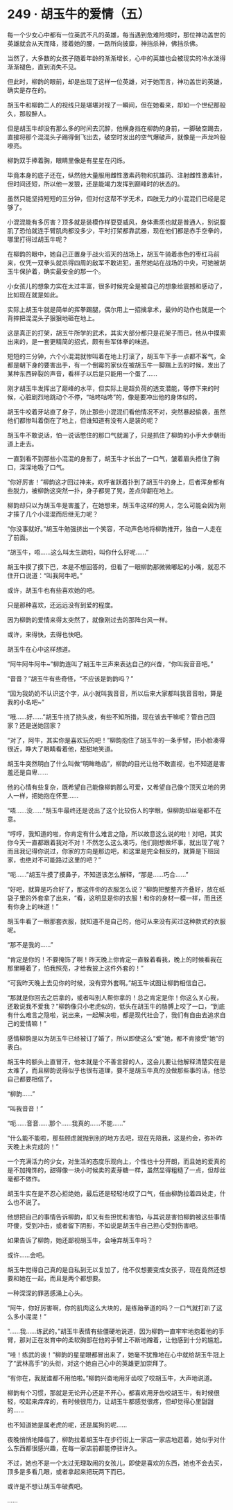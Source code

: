 # 249 · 胡玉牛的爱情（五）

每一个少女心中都有一位英武不凡的英雄，每当遇到危难险境时，那位神功盖世的英雄就会从天而降，搂着她的腰，一路所向披靡，神挡杀神，佛挡杀佛。

当然了，大多数的女孩子随着年龄的渐渐增长，心中的英雄也会被现实的冷水泼得渐渐褪色，直到消失不见。

但此时，柳韵的眼前，却是出现了这样一位英雄，对于她而言，神功盖世的英雄，确实是存在的。

胡玉牛和柳韵二人的视线只是堪堪对视了一瞬间，但在她看来，却如一个世纪那般久，那般醉人。

但是胡玉牛却没有那么多的时间去沉醉，他横身挡在柳韵的身前，一脚破空踢去，直接将那个混混头子踢得倒飞出去，破空时发出的空气爆破声，就像是一声龙吟般嘹亮。

柳韵双手捧着胸，眼睛里像是有星星在闪烁。

毕竟本身的底子还在，纵然他大量服用雌性激素药物和抗雄药、注射雌性激素针，但时间还短，所以他一发狠，还是能竭力发挥到巅峰时的状态的。

虽然只能坚持短短的三分钟，但对付这帮不学无术，四肢无力的小混混们已经是足够了。

小混混能有多厉害？顶多就是装模作样耍耍威风，身体素质也就是普通人，别说腹肌了恐怕就连手臂肌肉都没多少，平时打架都靠武器，现在他们都是赤手空拳的，哪里打得过胡玉牛呢？

在柳韵的眼中，她自己正置身于战火滔天的战场上，胡玉牛骑着赤色的枣红马前来，仅凭一双拳头就杀得四周的敌军不敢进犯，虽然她站在战场的中央，可她被胡玉牛保护着，确实最安全的那一个。

小女孩儿的想象力实在太过丰富，很多时候完全是被自己的想象给震撼和感动了，比如现在就是如此。

实际上胡玉牛就是简单的挥拳踢腿，偶尔用上一招擒拿术，最帅的动作也就是一个背摔把混混头子狠狠地砸在地上。

这是真正的打架，胡玉牛所学的武术，其实大部分都只是花架子而已，他从中摸索出来的，是一套更精简的招式，颇有些军体拳的味道。

短短的三分钟，六个小混混就惨叫着在地上打滚了，胡玉牛下手一点都不客气，全都是朝下身的要害出手，有一个倒霉的家伙在被胡玉牛一脚踹上去的时候，发出了某种东西碎裂的声音，看样子以后是只能用一个蛋了……

刚才胡玉牛发挥出了巅峰的水平，但实际上是超负荷的透支潜能，等停下来的时候，心脏剧烈地跳动个不停，“咕咚咕咚”的，像是要冲出他的身体似的。

胡玉牛咬着牙站直了身子，防止那些小混混们看他情况不对，突然暴起偷袭，虽然他们都惨叫着倒在了地上，但谁知道有没有人是装的呢？

胡玉牛不敢说话，怕一说话憋住的那口气就漏了，只是抓住了柳韵的小手大步朝街道上走去。

一直到看不到那些小混混的身影了，胡玉牛才长出了一口气，皱着眉头捂住了胸口，深深地吸了口气。

“你好厉害！”柳韵这才回过神来，欢呼雀跃着扑到了胡玉牛的身上，后者浑身都有些脱力，被柳韵这突然一扑，身子都晃了晃，差点仰翻在地上。

柳韵却只以为胡玉牛是害羞了，在她想来，胡玉牛这样的男人，怎么可能会因为刚才揍了几个小混混而后继无力呢？

“你没事就好。”胡玉牛勉强挤出一个笑容，不动声色地将柳韵推开，独自一人走在了前面。

“胡玉牛，唔……这么叫太生疏啦，叫你什么好呢……”

胡玉牛摸了摸下巴，本是不想回答的，但看了一眼柳韵那微微嘟起的小嘴，就忍不住开口说道：“叫我阿牛吧。”

或许，胡玉牛也有些喜欢她的吧。

只是那种喜欢，还远远没有到爱的程度。

因为柳韵的爱情来得太突然了，就像刚过去的那阵台风一样。

或许，来得快，去得也快吧。

胡玉牛在心中这样想道。

“阿牛阿牛阿牛~”柳韵连叫了胡玉牛三声来表达自己的兴奋，“你叫我音音吧。”

“音音？”胡玉牛有些奇怪，“不应该是韵韵吗？”

“因为我奶奶不认识这个字，从小就叫我音音，所以后来大家都叫我音音啦，算是我的小名吧~”

“哦……好……”胡玉牛挠了挠头皮，有些不知所措，现在该去干嘛呢？管自己回家？还是送她回家？

“对了，阿牛，其实你是喜欢玩的吧！”柳韵抱住了胡玉牛的一条手臂，把小脸凑得很近，睁大了眼睛看着他，甜甜地笑道。

胡玉牛突然明白了什么叫做“明眸皓齿”，柳韵的目光让他不敢直视，也不知道是害羞还是自卑……

他的心情有些复杂，既希望自己能像柳韵那么可爱，又希望自己像个顶天立地的男人一样，把她抱在怀里……

“唔……没……”胡玉牛最终还是说出了这个比较伤人的字眼，但柳韵却丝毫都不在意。

“哼哼，我知道的啦，你肯定有什么难言之隐，所以故意这么说的啦！对吧，其实你今天一直都跟着我对不对！不然怎么这么凑巧，他们刚想做坏事，就出现了呢？而且我记得你说过，你家的方向是那边吧，和这里是完全相反的，就算是下班回家，也绝对不可能路过这里的吧？”

“呃……”胡玉牛摸了摸鼻子，不知道该怎么解释，“那是……巧合……”

“好吧，就算是巧合好了，那这件你的衣服怎么说？”柳韵把整整齐齐叠好，放在纸袋子里的外套拿了出来，“看，这明显是你的衣服！和你的身材一模一样，而且还有你身上的味道！”

胡玉牛看了一眼那套衣服，就知道不是自己的，他可从来没有买过这种款式的衣服呢。

“那不是我的……”

“肯定是你的！不要掩饰了啊！昨天晚上你肯定一直躲着看我，晚上的时候看我在那里睡着了，怕我照亮，才给我披上这件外套的！”

“可我昨天晚上去见你的时候，没有穿外套啊。”胡玉牛试图让柳韵相信自己。

“那就是你回去之后拿的，或者叫别人帮你拿的！总之肯定是你！你这么关心我，还敢说我不爱我？”柳韵像只小老虎似的，低头在胡玉牛的胳膊上咬了一口，“到底有什么难言之隐啦，说出来，一起解决啦，都是现代社会了，我们有自由去追求自己的爱情嘛！”

感情柳韵是以为胡玉牛已经被订了婚了，所以即使这么“爱”她，都不肯接受“她”的表白。

胡玉牛的额头上直冒汗，他本就是个不善言辞的人，这会儿要让他解释清楚实在是太难了，而且柳韵说得似乎也很有道理，要不是胡玉牛真的没做那些事的话，他恐自己都要相信了。

“柳韵……”

“叫我音音！”

“呃……音音……那个……我真的……不能……”

“什么能不能啦，那些顾虑就抛到别的地方去吧，现在先陪我，这是约会，弥补昨天晚上未完成的！”

一个充满活力的少女，对生活的态度乐观向上，个性也十分开朗，而且她的爱真的是不加掩饰的，甜得像一块小时候卖的麦芽糖一样，虽然显得粗糙了一点，但却丝毫都不做作。

胡玉牛实在是不忍心拒绝她，最后还是轻轻地叹了口气，任由柳韵拉着四处走，什么也不说了。

他想把自己的事情告诉柳韵，却又有些担忧和害怕，与其说是害怕柳韵被这些事情吓傻，受到冲击，或者留下阴影，不如说是胡玉牛自己担心受到伤害吧。

如果告诉了柳韵，她还鄙视胡玉牛，会唾弃胡玉牛吗？

或许……会吧。

胡玉牛觉得自己真的是自私到无以复加了，他不仅想要变成女孩子，现在竟然还想要和她在一起，而且是两个都想要。

一种深深的罪恶感涌上心头。

“阿牛，你好厉害啊，你的肌肉这么大块的，是练跆拳道的吗？一口气就打趴了这么多小混混！”

“……我……练武的。”胡玉牛表情有些僵硬地说道，因为柳韵一直牢牢地抱着他的手臂，那对正在发育中的柔软胸部在他的手臂上不断地蹭着，让他感到十分的尴尬。

“哇！练武的诶！”柳韵的星星眼都冒出来了，她毫不犹豫地在心中就给胡玉牛冠上了“武林高手”的头衔，对这个她自己心中的英雄更加崇拜了。

“有你在，我就谁都不用怕啦。”柳韵兴奋地用牙齿咬了咬胡玉牛，大声地说道。

柳韵有个习惯，那就是无论开心还是不开心，都喜欢用牙齿咬胡玉牛，有时候很轻，咬起来痒痒的，有时候很用力，让胡玉牛都感觉很疼，但却觉得心里甜甜的……

也不知道她是属老虎的呢，还是属狗的呢……

夜晚悄悄地降临了，柳韵拉着胡玉牛在步行街上一家店一家店地逛着，她似乎对什么东西都很感兴趣，在每一家店前都能停驻许久。

不过，她也不是一个太过无理取闹的女孩儿，即使是喜欢的东西，她也不会去买，顶多是多看几眼，或者拿起来把玩两下而已。

或许是不想让胡玉牛破费吧。

……
